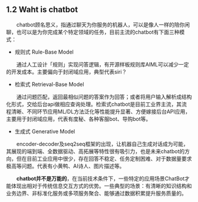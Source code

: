 ## 1.2 Waht is chatbot

　　chatbot顾名思义，指通过聊天为你服务的机器人，可以是像人一样的陪你闲聊，也可以是为你完成某个特定领域的任务，目前主流的chatbot有下面三种模式：

+ 规则式 Rule-Base Model

　　通过人工设计「规则」实现问答逻辑，有开源样板规则库AIML可以减少一定的开发成本。主要偏向于封闭域应用，典型代表siri？

+ 检索式 Retrieval-Base Model

　　通过问题匹配，返回最相似问题的答案作为回答；或者将用户输入解析成结构化形式，交给后台api做相应查询处理。检索式chatbot是目前工业界主流，其流程清晰、不同环节应用ML/DL方法泛化等性能提升显著、方便嫁接后台API应用，主要用于封闭域应用，代表有度秘、各种客服bot、导购bot等。
 
+ 生成式 Generative Model

　　encoder-decoder及seq2seq框架的出现，让机器自己生成对话成为可能，其展现的端到端、全数据驱动、高拓展等特性很有吸引力，也是未来chatbot的方向，但在目前工业应用中很少，存在回答不稳定、任务定制困难、对于数据量要求极高等问题。代表有小黄鸭、AI诗人、图片描述等。

　　**chatbot并不是万能的**，在当前技术条件下，一些特定的应用场景ChatBot才能体现出相对于传统信息交互方式的优势。一些典型的场景：有清晰的知识结构和业务边界、非标准化服务或多项服务聚合、能够通过数据积累提升服务质量的。
